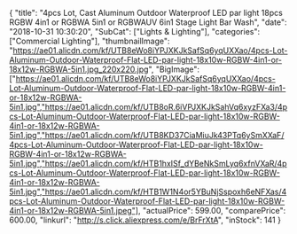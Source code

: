 {
	"title": "4pcs Lot, Cast Aluminum Outdoor Waterproof LED par light 18pcs RGBW 4in1 or RGBWA 5in1 or RGBWAUV 6in1 Stage Light Bar Wash",
	"date": "2018-10-31 10:30:20",
	"SubCat": ["Lights & Lighting"],
	"categories": ["Commercial Lighting"],
	"thumbnailImage": "https://ae01.alicdn.com/kf/UTB8eWo8iYPJXKJkSafSq6yqUXXao/4pcs-Lot-Aluminum-Outdoor-Waterproof-Flat-LED-par-light-18x10w-RGBW-4in1-or-18x12w-RGBWA-5in1.jpg_220x220.jpg",
	"BigImage": ["https://ae01.alicdn.com/kf/UTB8eWo8iYPJXKJkSafSq6yqUXXao/4pcs-Lot-Aluminum-Outdoor-Waterproof-Flat-LED-par-light-18x10w-RGBW-4in1-or-18x12w-RGBWA-5in1.jpg","https://ae01.alicdn.com/kf/UTB8oR.6iVPJXKJkSahVq6xyzFXa3/4pcs-Lot-Aluminum-Outdoor-Waterproof-Flat-LED-par-light-18x10w-RGBW-4in1-or-18x12w-RGBWA-5in1.jpg","https://ae01.alicdn.com/kf/UTB8KD37CiaMiuJk43PTq6ySmXXaF/4pcs-Lot-Aluminum-Outdoor-Waterproof-Flat-LED-par-light-18x10w-RGBW-4in1-or-18x12w-RGBWA-5in1.jpg","https://ae01.alicdn.com/kf/HTB1hxISf_dYBeNkSmLyq6xfnVXaR/4pcs-Lot-Aluminum-Outdoor-Waterproof-Flat-LED-par-light-18x10w-RGBW-4in1-or-18x12w-RGBWA-5in1.jpg","https://ae01.alicdn.com/kf/HTB1W1N4or5YBuNjSspoxh6eNFXas/4pcs-Lot-Aluminum-Outdoor-Waterproof-Flat-LED-par-light-18x10w-RGBW-4in1-or-18x12w-RGBWA-5in1.jpeg"],
	"actualPrice": 599.00,
	"comparePrice": 600.00,
	"linkurl": "http://s.click.aliexpress.com/e/BrFrXtA",
	"inStock": 141
}

